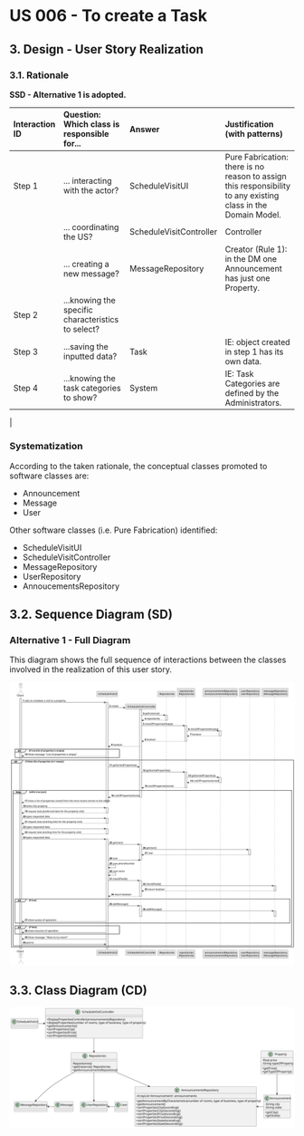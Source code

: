 # US 006 - To create a Task 

## 3. Design - User Story Realization 

### 3.1. Rationale

**SSD - Alternative 1 is adopted.**

| Interaction ID | Question: Which class is responsible for...               | Answer                  | Justification (with patterns)                                                                                 |
|:---------------|:----------------------------------------------------------|:------------------------|:--------------------------------------------------------------------------------------------------------------|
| Step 1  		     | 	... interacting with the actor?                          | ScheduleVisitUI         | Pure Fabrication: there is no reason to assign this responsibility to any existing class in the Domain Model. |
| 			  		        | 	... coordinating the US?                                 | ScheduleVisitController | Controller                                                                                                    |
| 			  		        | 	... creating a new message?                              | MessageRepository       | Creator (Rule 1): in the DM one Announcement has just one Property.                                                         |
| Step 2  		     | 	...knowing the specific characteristics to select?						 |                         |                                                                                                               |
| Step 3  		     | 	...saving the inputted data?                             | Task                    | IE: object created in step 1 has its own data.                                                                |
| Step 4  		     | 	...knowing the task categories to show?                  | System                  | IE: Task Categories are defined by the Administrators.                                                        |
| 


### Systematization ##

According to the taken rationale, the conceptual classes promoted to software classes are: 

 * Announcement
 * Message
 * User

Other software classes (i.e. Pure Fabrication) identified: 

 * ScheduleVisitUI
 * ScheduleVisitController
 * MessageRepository
 * UserRepository
 * AnnoucementsRepository


## 3.2. Sequence Diagram (SD)

### Alternative 1 - Full Diagram

This diagram shows the full sequence of interactions between the classes involved in the realization of this user story.

![Sequence Diagram - Full](svg/us009-sequence-diagram-full.svg)

## 3.3. Class Diagram (CD)

![Class Diagram](svg/us009-class-diagram.svg)